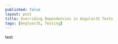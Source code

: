 ```yaml
---
published: false
layout: post
title: Overriding Dependencies in AngularJS Tests
tags: [AngluarJS, Testing]
---
```


test